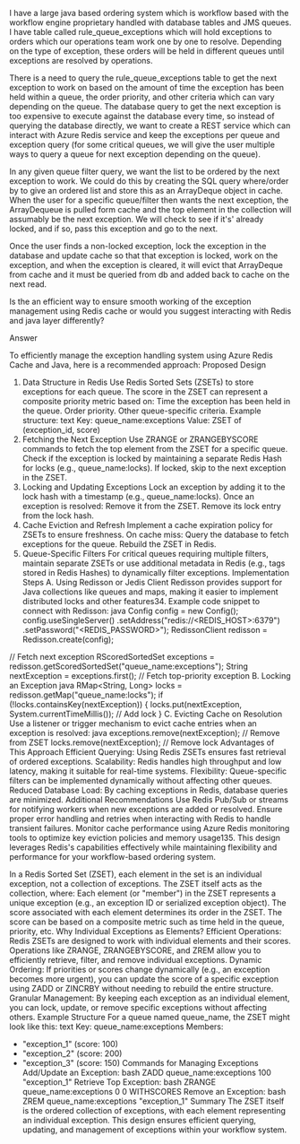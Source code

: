 I have a large java based ordering system which is workflow based with the workflow engine proprietary handled with database tables and JMS queues.  I have table called rule_queue_exceptions which will hold exceptions to orders which our operations team work one by one to resolve.  Depending on the type of exception, these orders will be held in different queues until exceptions are resolved by operations.

There is a need to query the rule_queue_exceptions table to get the next exception to work on based on the amount of time the exception has been held within a queue, the order priority, and other criteria which can vary depending on the queue.  The database query to get the next exception is too expensive to execute against the database every time, so instead of querying the database directly, we want to create a REST service which can interact with Azure Redis service and keep the exceptions per queue and exception query (for some critical queues, we will give the user multiple ways to query a queue for next exception depending on the queue).  

In any given queue filter query, we want the list to be ordered by the next exception to work.  We could do this by creating the SQL query where/order by to give an ordered list and store this as an ArrayDeque object in cache.  When the user for a specific queue/filter then wants the next exception, the ArrayDequeue is pulled form cache and the top element in the collection will assumably be the next exception.  We will check to see if it's' already locked, and if so, pass this exception and go to the next.  

Once the user finds a non-locked exception, lock the exception in the database and update cache so that that exception is locked, work on the exception, and when the exception is cleared, it will evict that ArrayDeque from cache and it must be queried from db and added back to cache on the next read.

Is the an efficient way to ensure smooth working of the exception management using Redis cache or would you suggest interacting with Redis and java layer differently?


Answer

To efficiently manage the exception handling system using Azure Redis Cache and Java, here is a recommended approach:
Proposed Design
1. Data Structure in Redis
Use Redis Sorted Sets (ZSETs) to store exceptions for each queue. The score in the ZSET can represent a composite priority metric based on:
Time the exception has been held in the queue.
Order priority.
Other queue-specific criteria.
Example structure:
text
Key: queue_name:exceptions
Value: ZSET of (exception_id, score)
2. Fetching the Next Exception
Use ZRANGE or ZRANGEBYSCORE commands to fetch the top element from the ZSET for a specific queue.
Check if the exception is locked by maintaining a separate Redis Hash for locks (e.g., queue_name:locks).
If locked, skip to the next exception in the ZSET.
3. Locking and Updating Exceptions
Lock an exception by adding it to the lock hash with a timestamp (e.g., queue_name:locks).
Once an exception is resolved:
Remove it from the ZSET.
Remove its lock entry from the lock hash.
4. Cache Eviction and Refresh
Implement a cache expiration policy for ZSETs to ensure freshness.
On cache miss:
Query the database to fetch exceptions for the queue.
Rebuild the ZSET in Redis.
5. Queue-Specific Filters
For critical queues requiring multiple filters, maintain separate ZSETs or use additional metadata in Redis (e.g., tags stored in Redis Hashes) to dynamically filter exceptions.
Implementation Steps
A. Using Redisson or Jedis Client
Redisson provides support for Java collections like queues and maps, making it easier to implement distributed locks and other features34.
Example code snippet to connect with Redisson:
java
Config config = new Config();
config.useSingleServer()
      .setAddress("redis://<REDIS_HOST>:6379")
      .setPassword("<REDIS_PASSWORD>");
RedissonClient redisson = Redisson.create(config);

// Fetch next exception
RScoredSortedSet<String> exceptions = redisson.getScoredSortedSet("queue_name:exceptions");
String nextException = exceptions.first(); // Fetch top-priority exception
B. Locking an Exception
java
RMap<String, Long> locks = redisson.getMap("queue_name:locks");
if (!locks.containsKey(nextException)) {
    locks.put(nextException, System.currentTimeMillis()); // Add lock
}
C. Evicting Cache on Resolution
Use a listener or trigger mechanism to evict cache entries when an exception is resolved:
java
exceptions.remove(nextException); // Remove from ZSET
locks.remove(nextException);      // Remove lock
Advantages of This Approach
Efficient Querying: Using Redis ZSETs ensures fast retrieval of ordered exceptions.
Scalability: Redis handles high throughput and low latency, making it suitable for real-time systems.
Flexibility: Queue-specific filters can be implemented dynamically without affecting other queues.
Reduced Database Load: By caching exceptions in Redis, database queries are minimized.
Additional Recommendations
Use Redis Pub/Sub or streams for notifying workers when new exceptions are added or resolved.
Ensure proper error handling and retries when interacting with Redis to handle transient failures.
Monitor cache performance using Azure Redis monitoring tools to optimize key eviction policies and memory usage135.
This design leverages Redis's capabilities effectively while maintaining flexibility and performance for your workflow-based ordering system.

In a Redis Sorted Set (ZSET), each element in the set is an individual exception, not a collection of exceptions. The ZSET itself acts as the collection, where:
Each element (or "member") in the ZSET represents a unique exception (e.g., an exception ID or serialized exception object).
The score associated with each element determines its order in the ZSET. The score can be based on a composite metric such as time held in the queue, priority, etc.
Why Individual Exceptions as Elements?
Efficient Operations: Redis ZSETs are designed to work with individual elements and their scores. Operations like ZRANGE, ZRANGEBYSCORE, and ZREM allow you to efficiently retrieve, filter, and remove individual exceptions.
Dynamic Ordering: If priorities or scores change dynamically (e.g., an exception becomes more urgent), you can update the score of a specific exception using ZADD or ZINCRBY without needing to rebuild the entire structure.
Granular Management: By keeping each exception as an individual element, you can lock, update, or remove specific exceptions without affecting others.
Example Structure
For a queue named queue_name, the ZSET might look like this:
text
Key: queue_name:exceptions
Members:
  - "exception_1" (score: 100)
  - "exception_2" (score: 200)
  - "exception_3" (score: 150)
Commands for Managing Exceptions
Add/Update an Exception:
bash
ZADD queue_name:exceptions 100 "exception_1"
Retrieve Top Exception:
bash
ZRANGE queue_name:exceptions 0 0 WITHSCORES
Remove an Exception:
bash
ZREM queue_name:exceptions "exception_1"
Summary
The ZSET itself is the ordered collection of exceptions, with each element representing an individual exception. This design ensures efficient querying, updating, and management of exceptions within your workflow system.